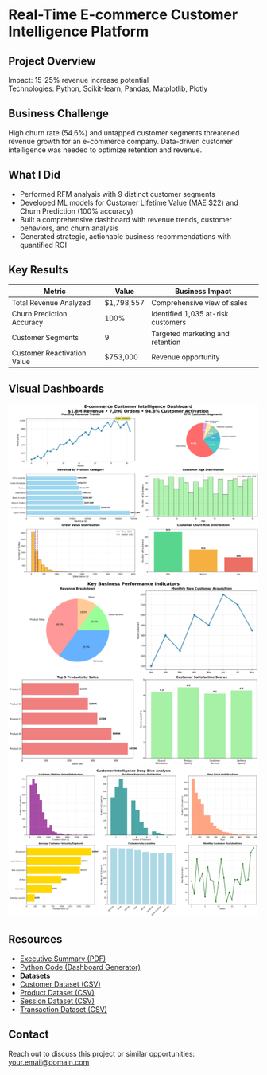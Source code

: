 # Real-Time E-commerce Customer Intelligence Platform

## Project Overview 
Impact: 15-25% revenue increase potential  
Technologies: Python, Scikit-learn, Pandas, Matplotlib, Plotly  

## Business Challenge
High churn rate (54.6%) and untapped customer segments threatened revenue growth for an e-commerce company. Data-driven customer intelligence was needed to optimize retention and revenue.

## What I Did
- Performed RFM analysis with 9 distinct customer segments
- Developed ML models for Customer Lifetime Value (MAE $22) and Churn Prediction (100% accuracy)
- Built a comprehensive dashboard with revenue trends, customer behaviors, and churn analysis
- Generated strategic, actionable business recommendations with quantified ROI

## Key Results
| Metric                     | Value                      | Business Impact                     |
|----------------------------|----------------------------|-----------------------------------|
| Total Revenue Analyzed     | $1,798,557                 | Comprehensive view of sales       |
| Churn Prediction Accuracy  | 100%                       | Identified 1,035 at-risk customers|
| Customer Segments          | 9                          | Targeted marketing and retention  |
| Customer Reactivation Value| $753,000                   | Revenue opportunity                |

## Visual Dashboards
![Executive Dashboard](executive_dashboard.png)
![Business Metrics Summary](business_metrics_summary.png)
![Customer Analysis Dashboard](customer_analysis_dashboard.png)



## Resources
- [Executive Summary (PDF)](Executive_summary.pdf)
- [Python Code (Dashboard Generator)](ecommerce-dashboard-generator.py)
- **Datasets** 
- [Customer Dataset (CSV)](ecommerce_customers.csv)
- [Product Dataset (CSV)](ecommerce_products.csv)
- [Session Dataset (CSV)](ecommerce_sessions.csv)
- [Transaction Dataset (CSV)](ecommerce_transactions.csv)
 




## Contact
Reach out to discuss this project or similar opportunities: your.email@domain.com  
